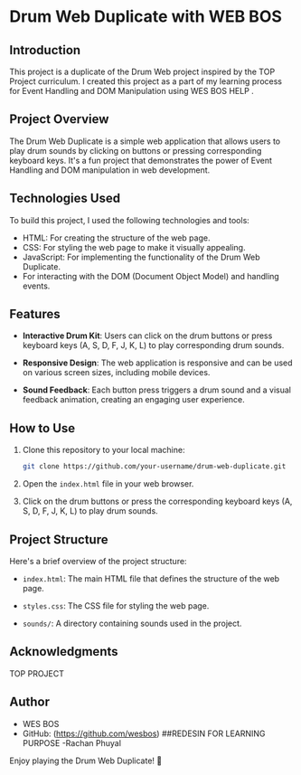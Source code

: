 # Drum Web Duplicate with WEB BOS

## Introduction

This project is a duplicate of the Drum Web project inspired by the TOP  Project curriculum. I created this project as a part of my learning process for Event Handling and DOM Manipulation using WES BOS HELP .



## Project Overview

The Drum Web Duplicate is a simple web application that allows users to play drum sounds by clicking on buttons or pressing corresponding keyboard keys. It's a fun project that demonstrates the power of Event Handling and DOM manipulation in web development.

## Technologies Used

To build this project, I used the following technologies and tools:

- HTML: For creating the structure of the web page.
- CSS: For styling the web page to make it visually appealing.
- JavaScript: For implementing the functionality of the Drum Web Duplicate.
- For interacting with the DOM (Document Object Model) and handling events.

## Features

- **Interactive Drum Kit**: Users can click on the drum buttons or press keyboard keys (A, S, D, F, J, K, L) to play corresponding drum sounds.

- **Responsive Design**: The web application is responsive and can be used on various screen sizes, including mobile devices.

- **Sound Feedback**: Each button press triggers a drum sound and a visual feedback animation, creating an engaging user experience.

## How to Use

1. Clone this repository to your local machine:

   ```bash
   git clone https://github.com/your-username/drum-web-duplicate.git
   ```

2. Open the `index.html` file in your web browser.

3. Click on the drum buttons or press the corresponding keyboard keys (A, S, D, F, J, K, L) to play drum sounds.

## Project Structure

Here's a brief overview of the project structure:

- `index.html`: The main HTML file that defines the structure of the web page.

- `styles.css`: The CSS file for styling the web page.


- `sounds/`: A directory containing sounds used in the project.

## Acknowledgments
TOP PROJECT

## Author
- WES BOS
- GitHub: (https://github.com/wesbos)
##REDESIN FOR LEARNING PURPOSE
-Rachan Phuyal



Enjoy playing the Drum Web Duplicate! 🥁
